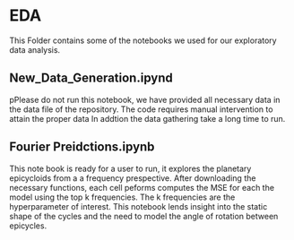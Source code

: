 # EDA
This Folder contains some of the notebooks we used for our exploratory data analysis. 

## New_Data_Generation.ipynd
pPlease do not run this notebook, we have provided all necessary data in the data file of the repository.  The code requires manual intervention to attain the proper data
In addtion the data gathering take a long time to run.

## Fourier Preidctions.ipynb
This note book is ready for a user to run, it explores the planetary epicycloids from a a frequency prespective. After downloading the necessary functions, each cell peforms computes the MSE for each the model using the top k frequencies. The k frequencies are the hyperparameter of interest.
This notebook lends insight into the static shape of the cycles and the need to model the angle of rotation between epicycles.
